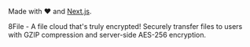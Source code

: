 Made with ❤️ and [Next.js](https://nextjs.org/).

8File - A file cloud that's truly
encrypted!
Securely transfer files to users with GZIP compression and server-side AES-256 encryption.
